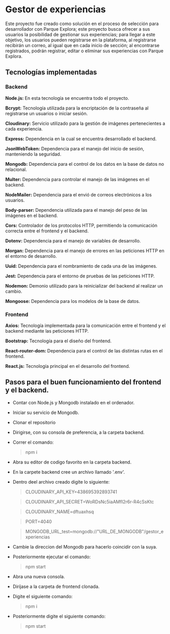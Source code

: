 # Gestor de experiencias
Este proyecto fue creado como solución en el proceso de selección para desarrollador con Parque Explora; este proyecto busca ofrecer a sus usuarios la posibilidad de gestionar sus experiencias; para llegar a este objetivo, los usuarios pueden registrarse en la plataforma, al registrarse recibirán un correo, al igual que en cada inicio de sección; al encontrarse registrados, podrán registrar, editar o eliminar sus experiencias con Parque Explora.

## Tecnologías implementadas

### Backend
**Node.js:** En esta tecnología se encuentra todo el proyecto.

**Bcrypt:** Tecnología utilizada para la encriptación de la contraseña al registrarse un usuarios o iniciar sesión.

**Cloudinary:** Servicio utilizado para la gestión de imágenes pertenecientes a cada experiencia.

**Express:** Dependencia en la cual se encuentra desarrollado el backend.

**JsonWebToken:** Dependencia para el manejo del inicio de sesión, manteniendo la seguridad.

**Mongodb:** Dependencia para el control de los datos en la base de datos no relacional.

**Multer:** Dependencia para controlar el manejo de las imágenes en el backend.

**NodeMailer:** Dependencia para el envió de correos electrónicos a los usuarios.

**Body-parser:** Dependencia utilizada para el manejo del peso de las imágenes en el backend.

**Cors:** Controlador de los protocolos HTTP, permitiendo la comunicación correcta entre el frontend y el backend.

**Dotenv:** Dependencia para el manejo de variables de desarrollo.

**Morgan:** Dependencia para el manejo de errores en las peticiones HTTP en el entorno de desarrollo.

**Uuid:** Dependencia para el nombramiento de cada una de las imágenes.

**Jest:** Dependencia para el entorno de pruebas de las peticiones HTTP.

**Nodemon:** Demonio utilizado para la reinicializar del backend al realizar un cambio.

**Mongoose:** Dependencia para los modelos de la base de datos.

### Frontend
**Axios:** Tecnología implementada para la comunicación entre el frontend y el backend mediante las peticiones HTTP.

**Bootstrap:** Tecnología para el diseño del frontend.

**React-router-dom:** Dependencia para el control de las distintas rutas en el frontend.

**React.js:** Tecnología principal en el desarrollo del frontend.

## Pasos para el buen funcionamiento del frontend y el backend.

- Contar con Node.js y Mongodb instalado en el ordenador.
- Iniciar su servicio de Mongodb.
- Clonar el repositorio
- Dirigirse, con su consola de preferencia, a la carpeta backend.
- Correr el comando:
	> npm i
- Abra su editor de codigo favorito en la carpeta backend.
- En la carpete backend cree un archivo llamado '.env'.
- Dentro deel archivo creado digite lo siguiente:
  >CLOUDINARY_API_KEY=438695392893741

  >CLOUDINARY_API_SECRET=WoRDsNc5iaAMfI2r6r-R4cSsKtc

  >CLOUDINARY_NAME=dftuaxhsq

  >PORT=4040

  >MONGODB_URL_test=mongodb://"URL_DE_MONGODB"/gestor_experiencias
 
- Cambie la direccion del Mongodb para hacerlo coincidir con la suya.
- Posteriormente ejecutar el comando:
	> npm start
- Abra una nueva consola.
- Diríjase a la carpeta de frontend clonada.
- Digite el siguiente comando:
	>npm i
- Posteriormente digite el siguiente comando:
	>npm start
